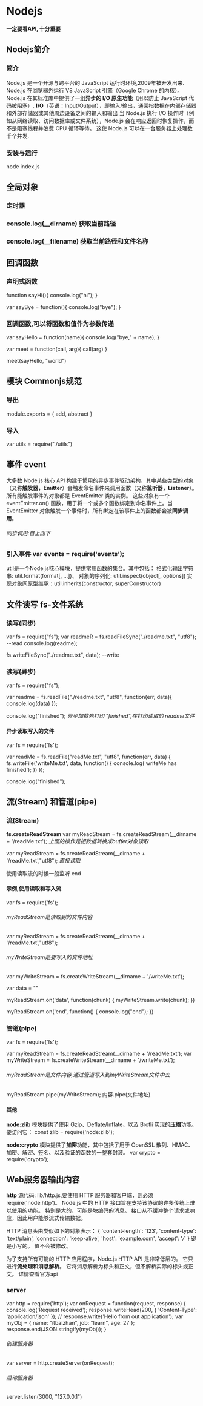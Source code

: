 # Nodejs
**一定要看API, 十分重要**


## Nodejs简介
### 简介
Node.js 是一个开源与跨平台的 JavaScript 运行时环境,2009年被开发出来.
Node.js 在浏览器外运行 V8 JavaScript 引擎（Google Chrome 的内核）。
Node.js 在其标准库中提供了一组**异步的 I/O 原生功能**（用以防止 JavaScript 代码被阻塞）.
**I/O**（英语：Input/Output），即输入/输出，通常指数据在内部存储器和外部存储器或其他周边设备之间的输入和输出
当 Node.js 执行 I/O 操作时（例如从网络读取、访问数据库或文件系统），Node.js 会在响应返回时恢复操作，而不是阻塞线程并浪费 CPU 循环等待。
这使 Node.js 可以在一台服务器上处理数千个并发.

### 安装与运行
node index.js

## 全局对象
### 定时器
### console.log(__dirname)  获取当前路径
### console.log(__filename)  获取当前路径和文件名称

## 回调函数
### 声明式函数
function sayHi(){
    console.log("hi");
}

var sayBye = function(){
    console.log("bye");
}

### 回调函数,可以将函数和值作为参数传递
var sayHello = function(name){
    console.log("bye," + name);
}

var meet = function(call, arg){
    call(arg)
}

meet(sayHello, "world")

## 模块 Commonjs规范
### 导出
module.exports = {
    add,
    abstract
}
### 导入
var utils = require("./utils")

## 事件 event
大多数 Node.js 核心 API 构建于惯用的异步事件驱动架构，其中某些类型的对象（又称**触发器，Emitter**）会触发命名事件来调用函数（又称**监听器，Listener**）。
所有能触发事件的对象都是 EventEmitter 类的实例。 这些对象有一个 eventEmitter.on() 函数，用于将一个或多个函数绑定到命名事件上。当 EventEmitter 对象触发一个事件时，所有绑定在该事件上的函数都会被**同步调用**。
###### 同步调用:自上而下

### 引入事件    var events = require('events');
util是一个Node.js核心模块，提供常用函数的集合。其中包括：
格式化输出字符串:    util.format(format[, ...])、
对象的序列化:   util.inspect(object[, options])
实现对象间原型继承：util.inherits(constructor, superConstructor)

##  文件读写    **fs-文件系统**

### 读写(同步)
var fs = require("fs");
var readmeR = fs.readFileSync("./readme.txt", "utf8");  --read
console.log(readme);

fs.writeFileSync("./readme.txt", data);      --write

### 读写(异步)
var fs = require("fs");

var readme = fs.readFile("./readme.txt", "utf8", function(err, data){
    console.log(data)
});

console.log("finished");
*异步加载先打印 "finished",在打印读取的 readme文件*

#### 异步读取写入的文件
var fs = require('fs');

var readMe = fs.readFile("readMe.txt", "utf8", function(err, data) {
    fs.writeFile('writeMe.txt', data, function() {
        console.log('writeMe has finished');
    })
});

console.log("finished");


## 流(Stream) 和管道(pipe) 
### 流(Stream)
**fs.createReadStream**
var myReadStream = fs.createReadStream(__dirname + '/readMe.txt');
*上面的操作是把数据转换成buffer对象读取*

var myReadStream = fs.createReadStream(__dirname + '/readMe.txt',"utf8");
*直接读取*

使用读取流的时候一般监听 end 


#### 示例,使用读取和写入流
var fs = require('fs');
###### *myReadStream是读取到的文件内容*
var myReadStream = fs.createReadStream(__dirname + '/readMe.txt',"utf8");   
###### *myWriteStream是要写入的文件地址*
var myWriteStream = fs.createWriteStream(__dirname + '/writeMe.txt');

var data = ""

myReadStream.on('data', function(chunk) {
    myWriteStream.write(chunk);
})

myReadStream.on('end', function() {
    console.log("end");
})

### 管道(pipe)
var fs = require('fs');

var myReadStream = fs.createReadStream(__dirname + '/readMe.txt');
var myWriteStream = fs.createWriteStream(__dirname + '/writeMe.txt');

###### *myReadStream是文件内容,通过管道写入到myWriteStream文件中去*
myReadStream.pipe(myWriteStream);
内容.pipe(文件地址)

#### 其他
**node:zlib** 模块提供了使用 Gzip、Deflate/Inflate、以及 Brotli 实现的**压缩**功能。
要访问它：
const zlib = require('node:zlib'); 

**node:crypto** 模块提供了**加密**功能，其中包括了用于 OpenSSL 散列、HMAC、加密、解密、签名、以及验证的函数的一整套封装。
var crypto = require('crypto');

## Web服务器输出内容
**http**
源代码: lib/http.js,要使用 HTTP 服务器和客户端，则必须 require('node:http')。
Node.js 中的 HTTP 接口旨在支持该协议的许多传统上难以使用的功能。 特别是大的，可能是块编码的消息。 接口从不缓冲整个请求或响应，因此用户能够流式传输数据。

HTTP 消息头由类似如下的对象表示：
{ 'content-length': '123',
  'content-type': 'text/plain',
  'connection': 'keep-alive',
  'host': 'example.com',
  'accept': '*/*' } 
键是小写的。 值不会被修改。

为了支持所有可能的 HTTP 应用程序，Node.js HTTP API 是非常低层的。 它只进行**流处理和消息解析**。 它将消息解析为标头和正文，但不解析实际的标头或正文。
详情查看官方api

<!-- 引入 -->
### server
var http = require('http');
var onRequest = function(request, response) {
    console.log('Request received');
    response.writeHead(200, { 'Content-Type': 'application/json' });
    // response.write('Hello from out application');
    var myObj = {
        name: "itbaizhan",
        job: "learn",
        age: 27
    };
    response.end(JSON.stringify(myObj));
}

###### 创建服务器
var server = http.createServer(onRequest);
###### 启动服务器
server.listen(3000, "127.0.0.1")

















